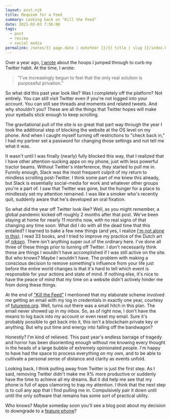 ```yaml
---
layout: post.njk
title: Requiem for a Feed
summary: Looking back on "Kill the Feed"
date: 2021-02-03 7:56:00
tags:
  - post
  - review
  - social media
permalink: /notes/{{ page.date | dateYear }}/{{ title | slug }}/index.html
---
```


Over a year ago, [I wrote](/notes/2020/kill-the-feed/) about the hoops I jumped through to curb my Twitter habit. At the time, I wrote:

> "I've increasingly begun to feel that the only real solution is purposeful privation."

So what did this past year look like? Was I completely off the platform? Not entirely. You can still visit Twitter even if you're not logged into your account. You can still see threads and moments and related tweets. And why shouldn't you? These are all the things that Twitter hopes will make your eyeballs stick enough to keep scrolling. 

The gravitational pull of the site is so great that part way through the year I took the additional step of blocking the website at the OS level on my phone. And when I caught myself turning off restrictions to "check back in," I had my partner set a password for changing those settings and not tell me what it was. 

It wasn't until I was finally (nearly) fully blocked this way, that I realized that I have other attention-sucking apps on my phone, just with less powerful  tractor beams. Without Twitter's interference, they started to pull me in. Funnily enough, Slack was the most frequent culprit of my return to mindless scrolling post-Twitter. I think some part of me knew this already, but Slack is essentially social-media for work and whatever other groups you're a part of. I saw that Twitter was gone, but the hunger for a place to mindlessly set my attention remained. I was like a smoker who's recently quit, suddenly aware that he's developed an oral fixation.

So what did the year off Twitter look like? Well, as you might remember, a global pandemic kicked off roughly 2 months after that post. We've been staying at home for nearly 11 months now, with no real signs of that changing any time soon. What did I do with all the dead time that this entailed? I learned to bake a few new things (and yes, I realize [I'm not alone in this](https://www.theatlantic.com/health/archive/2020/05/why-theres-no-flour-during-coronavirus/611527/)), I read 33 books, and I tried to improve my practice of the Dutch art of [_niksen_](https://en.wikipedia.org/wiki/Niksen). There isn't anything super out of the ordinary here. I've done all three of these things prior to turning off Twitter. I don't necessarily think these are things I wouldn't have accomplished if I was still active on the site. But who knows? Maybe I wouldn't have. The problem with making a conscious decision to remove something's influence from your life just before the entire world changes is that it's hard to tell which event is responsible for your actions and state of mind. If nothing else, it's nice to have the peace of mind that my time on a website didn't actively hinder me from doing these things.

At the end of ["Kill the Feed"](/notes/2020/kill-the-feed) I mentioned that my elaborate scheme involved me getting an email with my log in credentials in exactly one year, courtesy of [futureme.org](https://www.futureme.org/). Well, turns out there was a small hitch in this plan. The email never showed up in my inbox. So, as of right now, I don't have the means to log back into my account or even reset my email. Sure it's probably possible to get back into it, this isn't a blockchain private key or anything. But why put time and energy into falling off the bandwagon?

Honestly? I'm kind of relieved. This past year's endless barrage of tragedy and horror has been disorienting enough without me knowing every thought in the heads of a large bubble of extremely opinionated people. I'm happy to have had the space to process everything on my own, and to be able to cultivate a personal sense of distance and clarity as events unfold. 

Looking back, I think pulling away from Twitter is just the first step. As I said, removing Twitter didn't make me X% more productive or suddenly have the time to achieve all my dreams. But it did help me see that my phone is full of apps clamoring to trap my attention. I think that the next step is to cull any app that I find pulling me in. Compulsively pair it down until until the only software that remains has some sort of practical utility.

Who knows? Maybe someday soon you'll see a blog post about my decision to downgrade to a [feature phone](https://en.wikipedia.org/wiki/Feature_phone)?